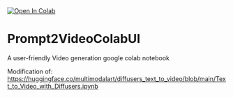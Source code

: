 <a target="_blank" href="https://colab.research.google.com/github/fredi-python/Prompt2VideoColabUI/blob/main/prompt2video.ipynb">
  <img src="https://colab.research.google.com/assets/colab-badge.svg" alt="Open In Colab"/>
</a>

# Prompt2VideoColabUI
A user-friendly Video generation google colab notebook

Modification of: https://huggingface.co/multimodalart/diffusers_text_to_video/blob/main/Text_to_Video_with_Diffusers.ipynb
